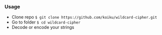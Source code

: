 ### Usage

-   Clone repo `$ git clone https://github.com/koiku/wildcard-cipher.git`
-   Go to folder `$ cd wildcard-cipher`
-   Decode or encode your strings
